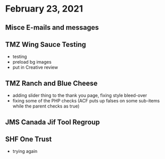 # February 23, 2021

## Misce E-mails and messages

## TMZ Wing Sauce Testing
- testing
- preload bg images
- put in Creative review

## TMZ Ranch and Blue Cheese
- adding slider thing to the thank you page, fixing style bleed-over
- fixing some of the PHP checks (ACF puts up falses on some sub-items while the parent checks as true)

## JMS Canada Jif Tool Regroup

## SHF One Trust
- trying again